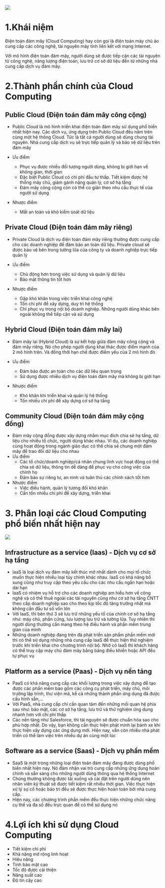<img src="https://digitalfuture.vn/wp-content/uploads/2020/12/dien-toan-dam-may-la-gi.png">

# 1.Khái niệm
Điện toán đám mây (Cloud Computing) hay còn gọi là điện toán máy chủ ảo cung cấp các công nghệ, tài nguyên máy tính liên kết với mạng Internet. 

Với mô hình điện toán đám mây, người dùng sẽ được tiếp cận các tài nguyên từ công nghệ, năng lượng điện toán, lưu trữ cơ sở dữ liệu đến từ những nhà cung cấp dịch vụ đám mây. 

# 2.Thành phần chính của Cloud Computing
## Public Cloud (Điện toán đám mây công cộng)
- Public Cloud là mô hình triển khai điện toán đám mây sử dụng phổ biến nhất hiện nay. Các dịch vụ, ứng dụng trên Public Cloud đều nằm trên cùng một hệ thống Cloud. Tức là tất cả người dùng sẽ dùng chung tài nguyên. Nhà cung cấp dịch vụ sẽ trực tiếp quản lý và bảo vệ dữ liệu trên đám mây

- Ưu điểm
  - Phục vụ được nhiều đối tượng người dùng, không bị giới hạn về không gian, thời gian
  - Đặc biệt Public Cloud có chi phí đầu tư thấp. Tiết kiệm được hệ thống máy chủ, giảm gánh nặng quản lý, cơ sở hạ tầng
  - Đám mây công cộng còn có thể co giãn theo nhu cầu thực tế của người sử dụng
- Nhược điểm
  - Mất an toàn và khó kiểm soát dữ liệu
## Private Cloud (Điện toán đám mây riêng)
- Private Cloud là dịch vụ điện toán đám mây riêng thường được cung cấp cho các doanh nghiệp để đảm bảo an toàn dữ liệu. Private cloud sẽ được bảo vệ bên trong tường lửa của công ty và doanh nghiệp trực tiếp quản lý

- Ưu điểm
  - Chủ động hơn trong việc sử dụng và quản lý dữ liệu
  - Bảo mật thông tin tốt hơn
- Nhược điểm
  - Gặp khó khăn trong việc triển khai công nghệ
  - Tốn chi phí để xây dựng, duy trì hệ thống
  - Chỉ phục vụ trong nội bộ doanh nghiệp. Những người dùng khác bên ngoài không thể tiếp cận và sử dụng
## Hybrid Cloud (Điện toán đám mây lai)
- Đám mây lai (Hybrid Cloud) là sự kết hợp giữa đám mây công cộng và đám mây riêng. Nó cho phép người dùng khai thác được điểm mạnh của 2 mô hình trên. Và đồng thời hạn chế được điểm yếu của 2 mô hình đó

- Ưu điểm
  - Đảm bảo được an toàn cho các dữ liệu quan trọng
  - Sử dụng được nhiều dịch vụ điện toán đám mây mà không bị giới hạn
- Nhược điểm
  - Khó khăn khi triển khai và quản lý hệ thống
  - Tốn nhiều chi phí để xây dựng cơ sở hạ tầng
## Community Cloud (Điện toán đám mây cộng đồng)
- Đám mây cộng đồng được xây dựng nhằm mục đích chia sẻ hạ tầng, dữ liệu cho nhiều tổ chức, người dùng khác nhau. Ví dụ, các doanh nghiệp cùng hoạt động trong ngành giáo dục có thể chia sẻ chung một đám mây để trao đổi dữ liệu cho nhau
- Ưu điểm
  - Các tổ chức/doanh nghiệp/cá nhân chung lĩnh vực hoạt động có thể chia sẻ dữ liệu, thông tin dễ dàng để phục vụ cho công việc của chính họ
  - Đảm bảo sự riêng tư, an ninh và tuân thủ các chính sách tốt hơn
- Nhược điểm
  - Việc điều hành, quản lý tương đối khó khăn
  - Cần tốn nhiều chi phí để xây dựng, triển khai
# 3. Phân loại các Cloud Computing phổ biến nhất hiện nay
<img src="https://diginet.com.vn/wp-content/uploads/2020/11/cloud-computing-va-3-dich-vu-pho-bien-cho-ban-lua-chon-3.jpg">

## Infrastructure as a service (Iaas) - Dịch vụ cơ sở hạ tầng
- IaaS là loại dịch vụ đám mây kết thúc mở nhất dành cho mọi tổ chức muốn thực hiện nhiều loại tùy chỉnh khác nhau. IaaS có khả năng bổ sung cũng như truy cập theo yêu cầu cho các nhu cầu ngắn hạn hoặc dài hạn
- IaaS có nhiệm vụ hỗ trợ cho các doanh nghiệp am hiểu hơn về công nghệ và có thể thuê ngoài các tài nguyên cũng như cơ sở hạ tầng CNTT theo cấp doanh nghiệp sao cho theo kịp tốc độ tăng trưởng nhất mà không cần đầu tư số vốn lớn
- Với IaaS, thì bên thứ 3 sẽ lưu trữ những yếu tố của chính cơ sở hạ tầng như: máy chủ, phần cứng, lưu lượng lưu trữ và tường lửa. Tuy nhiên thì người dùng thường cần mang theo hệ điều hành và phần mềm trung gian của mình
- Những doanh nghiệp đang trên đà phát triển sản phẩm phần mềm mới thì có thể sử dụng những nhà cung cấp IaaS để thực hiện thử nghiệm trước khi triển khai cho chương trình nội bộ. Nhờ có IaaS thì khách hàng có thể truy cập máy chủ đám mây bằng bảng điều khiển hoặc API đều tự phục vụ
## Platform as a service (Paas) - Dịch vụ nền tảng
- PaaS có khả năng cung cấp các khối lượng trong việc xây dựng để tạo được các phần mềm bao gồm các công cụ phát triển, máy chủ, môi trường lập trình, thư viện mã, kể cả những thành phần ứng dụng đã được cấu hình sẵn,…  
- Với PaaS, nhà cung cấp chỉ cần quan tâm đến những mối quan hệ phía sau như: bảo mật, các cơ sở hạ tầng, lưu trữ và thử nghiệm ứng dụng nhanh hơn với chi phí thấp
- Các nền tảng như Salesforce, thì tài nguyên sẽ được chuẩn hóa sao cho phù hợp nhất. Do vậy, bạn không cần thực hiện phát minh lại bánh xe khi thực hiện xây dựng các ứng dụng mới. Hiện nay, vẫn còn nhiều nhà phát triển có thể làm việc trên nhiều dự án cùng một lúc
## Software as a service (Saas) - Dịch vụ phần mềm
- SaaS là một trong những loại điện toán đám mây đang được dùng phổ biến nhất hiện nay. Nó đảm nhận vai trò cung cấp những ứng dụng hoàn chỉnh và sẵn sàng cho những người dùng thông qua hệ thống Internet
- Chúng thường không được tải xuống và cài đặt trên người dùng nên nhân viên kỹ thuật sẽ được tiết kiệm rất nhiều thời gian. Việc thực hiện xử lý sự cố hoặc bảo trì đều sẽ được thực hiện hoàn toàn bởi nhà cung cấp.
- Hiện nay, các chương trình phần mềm đều thực hiện những chức năng cụ thể và đa số đều trực quan để có thể sử dụng nó
# 4.Lợi ích khi sử dụng Cloud Computing
- Tiết kiệm chi phí
- Khả năng mở rộng linh hoạt
- Hiệu năng
- Tính bảo mật cao
- Tốc độ được cải thiện
- Năng suất cao
- Độ tin cậy cao

